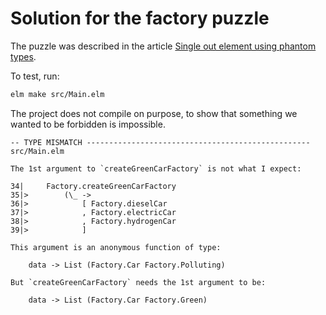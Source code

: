 # Solution for the factory puzzle

The puzzle was described in the article [Single out element using phantom types](https://jfmengels.net/single-out-elements-using-phantom-types/).

To test, run:

```bash
elm make src/Main.elm
```

The project does not compile on purpose, to show that something we wanted to be forbidden is impossible.

```
-- TYPE MISMATCH -------------------------------------------------- src/Main.elm

The 1st argument to `createGreenCarFactory` is not what I expect:

34|     Factory.createGreenCarFactory
35|>        (\_ ->
36|>            [ Factory.dieselCar
37|>            , Factory.electricCar
38|>            , Factory.hydrogenCar
39|>            ]

This argument is an anonymous function of type:

    data -> List (Factory.Car Factory.Polluting)

But `createGreenCarFactory` needs the 1st argument to be:

    data -> List (Factory.Car Factory.Green)
```
